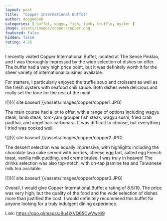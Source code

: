 ```yaml
---
layout: post
title:  "Copper International Buffet"
author: doggodaek
categories: [ buffet, wagyu, fish, lamb, truffle, oyster ]
image: assets/images/copper/copper.png
featured: false
hidden: false
rating: 4.25
---
```


I recently visited Copper International Buffet, located at The Sense Pinklao, and I was thoroughly impressed by the wide selection of dishes on offer. The buffet had a very high price point, but it was definitely worth it for the sheer variety of international cuisines available.

For starters, I particularly enjoyed the truffle soup and croissant as well as the fresh oysters with seafood chili sauce. Both dishes were delicious and really set the tone for the rest of the meal.

![]({{ site.baseurl }}/assets/images/copper/copper1.JPG)

The main course had a lot to offer, with a range of options including wagyu steak, lamb steak, tom-yam grouper fish steak, wagyu sushi, fried crab padthai, and angel hair carbonara. It was difficult to choose, but everything I tried was cooked well.

![]({{ site.baseurl }}/assets/images/copper/copper2.JPG)

The dessert selection was equally impressive, with highlights including the chocolate lava cake served with berries, cheese egg tart, salted egg French toast, vanilla milk pudding, and creme brulee. I was truly in heaven! The drinks selection was also top-notch, with on-tap jasmine tea and Taiwanese milk tea available.

![]({{ site.baseurl }}/assets/images/copper/copper3.JPG)

Overall, I would give Copper International Buffet a rating of 8.5/10. The price was very high, but the quality of the food and the wide selection of dishes more than justified the cost. I would definitely recommend this buffet for anyone looking for a truly indulgent dining experience.

Link: <https://goo.gl/maps/JBu4jXVQ65CwVwr69>
